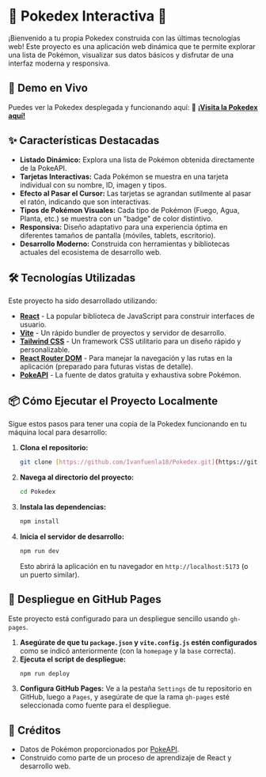 # 🌟 Pokedex Interactiva 🌟

¡Bienvenido a tu propia Pokedex construida con las últimas tecnologías web! Este proyecto es una aplicación web dinámica que te permite explorar una lista de Pokémon, visualizar sus datos básicos y disfrutar de una interfaz moderna y responsiva.

## 🚀 Demo en Vivo

Puedes ver la Pokedex desplegada y funcionando aquí:
🔗 **[¡Visita la Pokedex aquí!](https://Ivanfuenla18.github.io/Pokedex)**

## ✨ Características Destacadas

- **Listado Dinámico:** Explora una lista de Pokémon obtenida directamente de la PokeAPI.
- **Tarjetas Interactivas:** Cada Pokémon se muestra en una tarjeta individual con su nombre, ID, imagen y tipos.
- **Efecto al Pasar el Cursor:** Las tarjetas se agrandan sutilmente al pasar el ratón, indicando que son interactivas.
- **Tipos de Pokémon Visuales:** Cada tipo de Pokémon (Fuego, Agua, Planta, etc.) se muestra con un "badge" de color distintivo.
- **Responsiva:** Diseño adaptativo para una experiencia óptima en diferentes tamaños de pantalla (móviles, tablets, escritorio).
- **Desarrollo Moderno:** Construida con herramientas y bibliotecas actuales del ecosistema de desarrollo web.

## 🛠️ Tecnologías Utilizadas

Este proyecto ha sido desarrollado utilizando:

- **[React](https://react.dev/)** - La popular biblioteca de JavaScript para construir interfaces de usuario.
- **[Vite](https://vitejs.dev/)** - Un rápido bundler de proyectos y servidor de desarrollo.
- **[Tailwind CSS](https://tailwindcss.com/)** - Un framework CSS utilitario para un diseño rápido y personalizable.
- **[React Router DOM](https://reactrouter.com/en/main)** - Para manejar la navegación y las rutas en la aplicación (preparado para futuras vistas de detalle).
- **[PokeAPI](https://pokeapi.co/)** - La fuente de datos gratuita y exhaustiva sobre Pokémon.

## 📦 Cómo Ejecutar el Proyecto Localmente

Sigue estos pasos para tener una copia de la Pokedex funcionando en tu máquina local para desarrollo:

1.  **Clona el repositorio:**

    ```bash
    git clone [https://github.com/Ivanfuenla18/Pokedex.git](https://github.com/Ivanfuenla18/Pokedex.git)
    ```

2.  **Navega al directorio del proyecto:**

    ```bash
    cd Pokedex
    ```

3.  **Instala las dependencias:**

    ```bash
    npm install
    ```

4.  **Inicia el servidor de desarrollo:**
    ```bash
    npm run dev
    ```
    Esto abrirá la aplicación en tu navegador en `http://localhost:5173` (o un puerto similar).

## 🚀 Despliegue en GitHub Pages

Este proyecto está configurado para un despliegue sencillo usando `gh-pages`.

1.  **Asegúrate de que tu `package.json` y `vite.config.js` estén configurados** como se indicó anteriormente (con la `homepage` y la `base` correcta).
2.  **Ejecuta el script de despliegue:**
    ```bash
    npm run deploy
    ```
3.  **Configura GitHub Pages:** Ve a la pestaña `Settings` de tu repositorio en GitHub, luego a `Pages`, y asegúrate de que la rama `gh-pages` esté seleccionada como fuente para el despliegue.

## 💖 Créditos

- Datos de Pokémon proporcionados por [PokeAPI](https://pokeapi.co/).
- Construido como parte de un proceso de aprendizaje de React y desarrollo web.
